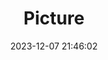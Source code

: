 ---
weight: 1
images:
- /images/edited/102.jpeg
title: Picture
date: 2023-12-07 21:46:02
tags:
- luminar
- work
---